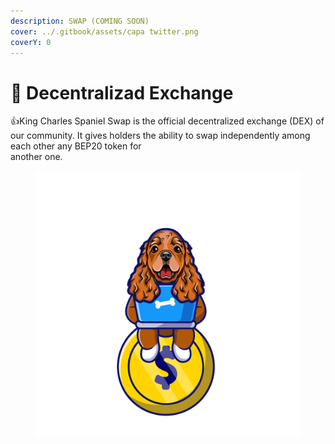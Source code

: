 ```yaml
---
description: SWAP (COMING SOON)
cover: ../.gitbook/assets/capa twitter.png
coverY: 0
---
```


# 🐶 Decentralizad Exchange

:thumbsup:King Charles Spaniel Swap is the official decentralized exchange (DEX) of our community. It gives holders the ability to swap independently among each other any BEP20 token for\
another one.

<figure><img src="../.gitbook/assets/Untitled-2-Recovered copy.png" alt=""><figcaption></figcaption></figure>
